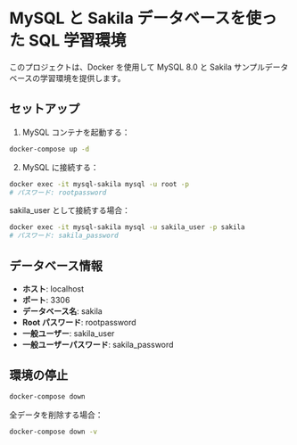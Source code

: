 # MySQL と Sakila データベースを使った SQL 学習環境

このプロジェクトは、Docker を使用して MySQL 8.0 と Sakila サンプルデータベースの学習環境を提供します。

## セットアップ

1. MySQL コンテナを起動する：
```bash
docker-compose up -d
```

2. MySQL に接続する：
```bash
docker exec -it mysql-sakila mysql -u root -p
# パスワード: rootpassword
```

sakila_user として接続する場合：
```bash
docker exec -it mysql-sakila mysql -u sakila_user -p sakila
# パスワード: sakila_password
```

## データベース情報

- **ホスト**: localhost
- **ポート**: 3306
- **データベース名**: sakila
- **Root パスワード**: rootpassword
- **一般ユーザー**: sakila_user
- **一般ユーザーパスワード**: sakila_password

## 環境の停止

```bash
docker-compose down
```

全データを削除する場合：
```bash
docker-compose down -v
```

